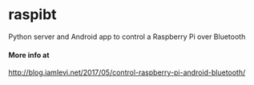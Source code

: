 # raspibt
Python server and Android app to control a Raspberry Pi over Bluetooth 

#### More info at
http://blog.iamlevi.net/2017/05/control-raspberry-pi-android-bluetooth/
